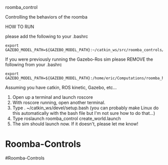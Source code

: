 roomba_control

Controlling the behaviors of the roomba

HOW TO RUN

please add the following to your .bashrc
```
export GAZEBO_MODEL_PATH=${GAZEBO_MODEL_PATH}:~/catkin_ws/src/roomba_controls/models
```

If you were previously running the Gazebo-Ros sim please REMOVE the following from your .bashrc
```
export GAZEBO_MODEL_PATH=${GAZEBO_MODEL_PATH}:/home/eric/Computations/roomba_host/models
```



Assuming you have catkin, ROS kinetic, Gazebo, etc...

1. Open up a terminal and launch roscore
2. With roscore running, open another terminal.
3. Type . ~/catkin_ws/devel/setup.bash (you can probably make Linux do this automatically with the bash file but I'm not sure how to do that...)
4. Type  roslaunch roomba_control create_world.launch 
5. The sim should launch now. If it doesn't, please let me know!

# Roomba-Controls
#Roomba-Controls
